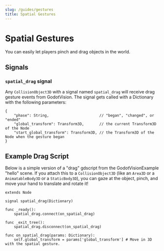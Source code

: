 ```yaml
---
slug: /guides/gestures
title: Spatial Gestures
---
```


# Spatial Gestures

You can easily let players pinch and drag objects in the world. 

## Signals

### `spatial_drag` signal

Any `CollisionObject3D` with a signal named `spatial_drag` will receive drag gesture events from GodotVision. The signal gets called with a Dictionary with the following parameters:

```
{
    "phase": String,                       // "began", "changed", or "ended"
    "global_transform": Transform3D,       // the current Transform3D of the Node
    "start_global_transform": Transform3D, // the Transform3D of the Node when the gesture began
}
```

## Example Drag Script

Below is a simple version of a "drag" gdscript from the GodotVisionExample "hello" scene. If you attach this to a `CollisionObject3D` (like an `Area3D` or a `AnimatableBody3D` or a `StaticBody3D`), you can gaze at the object, pinch, and move your hand to translate and rotate it!

```
extends Node

signal spatial_drag(Dictionary)

func _ready():
	spatial_drag.connect(on_spatial_drag)
	
func _exit_tree():
	spatial_drag.disconnect(on_spatial_drag)

func on_spatial_drag(params: Dictionary):
	self.global_transform = params['global_transform'] # Move in 3D with the spatial gesture.
```
